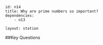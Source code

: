 ````
id: n14
title: Why are prime numbers so important?
dependencies:
	- n13

layout: station
````
##Key Questions